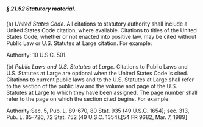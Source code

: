 ##### § 21.52 Statutory material. #####

(a) *United States Code.* All citations to statutory authority shall include a United States Code citation, where available. Citations to titles of the United States Code, whether or not enacted into positive law, may be cited without Public Law or U.S. Statutes at Large citation. For example:

Authority: 10 U.S.C. 501.

(b) *Public Laws and U.S. Statutes at Large.* Citations to Public Laws and U.S. Statutes at Large are optional when the United States Code is cited. Citations to current public laws and to the U.S. Statutes at Large shall refer to the section of the public law and the volume and page of the U.S. Statutes at Large to which they have been assigned. The page number shall refer to the page on which the section cited begins. For example:

Authority:Sec. 5, Pub. L. 89-670, 80 Stat. 935 (49 U.S.C. 1654); sec. 313, Pub. L. 85-726, 72 Stat. 752 (49 U.S.C. 1354).[54 FR 9682, Mar. 7, 1989]